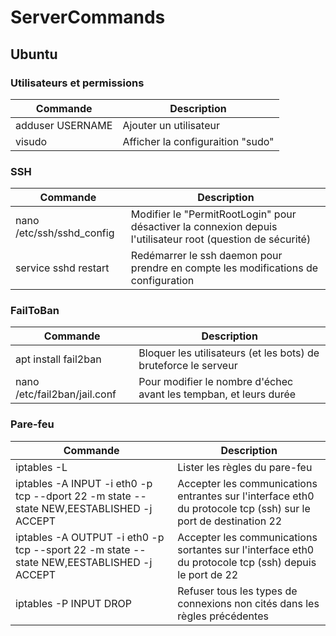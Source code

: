 # ServerCommands

## Ubuntu
### Utilisateurs et permissions
| Commande | Description |
|-|-|
| adduser USERNAME | Ajouter un utilisateur |
| visudo | Afficher la configuraition "sudo" |

### SSH
| Commande | Description |
|-|-|
| nano /etc/ssh/sshd_config | Modifier le "PermitRootLogin" pour désactiver la connexion depuis l'utilisateur root (question de sécurité) |
| service sshd restart | Redémarrer le ssh daemon pour prendre en compte les modifications de configuration |

### FailToBan
| Commande | Description |
|-|-|
| apt install fail2ban | Bloquer les utilisateurs (et les bots) de bruteforce le serveur |
| nano /etc/fail2ban/jail.conf | Pour modifier le nombre d'échec avant les tempban, et leurs durée |

### Pare-feu
| Commande | Description |
|-|-|
| iptables -L | Lister les règles du pare-feu |
| iptables -A INPUT -i eth0 -p tcp --dport 22 -m state --state NEW,EESTABLISHED -j ACCEPT | Accepter les communications entrantes sur l'interface eth0 du protocole tcp (ssh) sur le port de destination 22 |
| iptables -A OUTPUT -i eth0 -p tcp --sport 22 -m state --state NEW,EESTABLISHED -j ACCEPT | Accepter les communications sortantes sur l'interface eth0 du protocole tcp (ssh) depuis le port de 22 |
| iptables -P INPUT DROP | Refuser tous les types de connexions non cités dans les règles précédentes |
